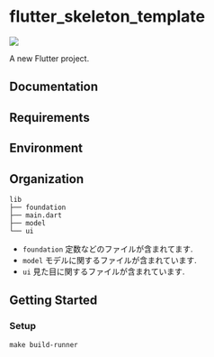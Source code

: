 # flutter_skeleton_template

<a href="https://github.com/K-shir0/flutter-skeleton-template/actions/workflows/format.yaml"><img src="https://github.com/K-shir0/flutter-skeleton-template/actions/workflows/format.yaml/badge.svg?branch=main" ></a>

A new Flutter project.

## Documentation

## Requirements

## Environment

## Organization

```
lib
├── foundation
├── main.dart
├── model
└── ui
```

- `foundation` 定数などのファイルが含まれてます.
- `model` モデルに関するファイルが含まれています.
- `ui` 見た目に関するファイルが含まれています.

## Getting Started

### Setup

```
make build-runner
```